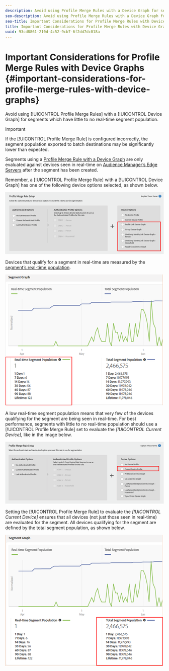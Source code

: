 ```yaml
---
description: Avoid using Profile Merge Rules with a Device Graph for segments which have little to no real-time segment population.
seo-description: Avoid using Profile Merge Rules with a Device Graph for segments which have little to no real-time segment population.
seo-title: Important Considerations for Profile Merge Rules with Device Graphs
title: Important Considerations for Profile Merge Rules with Device Graphs
uuid: 93cd8861-210d-4c52-9cb7-6f2dd7dc018a
---
```


# Important Considerations for Profile Merge Rules with Device Graphs {#important-considerations-for-profile-merge-rules-with-device-graphs}

Avoid using [!UICONTROL Profile Merge Rules] with a [!UICONTROL Device Graph] for segments which have little to no real-time segment population.

>[!IMPORTANT]
>
>If the [!UICONTROL Profile Merge Rule] is configured incorrectly, the segment population exported to batch destinations may be significantly lower than expected.

Segments using a [Profile Merge Rule with a Device Graph](../../features/profile-merge-rules/merge-rule-targeting-options.md#device-graph-options) are only evaluated against devices seen in real-time on [Audience Manager’s Edge Servers](../../reference/system-components/components-edge.md#concept_DD36E2B5A23D4CC5A91CA9808B908B8E) after the segment has been created.

Remember, a [!UICONTROL Profile Merge Rule] with a [!UICONTROL Device Graph] has one of the following device options selected, as shown below.

![](assets/pmr-considerations-1.png)

Devices that qualify for a segment in real-time are measured by the [segment’s real-time population](../../features/segments/segment-builder-data.md#segment-populations).

![](assets/pmr-considerations-2.png)

A low real-time segment population means that very few of the devices qualifying for the segment are being seen in real-time. For best performance, segments with little to no real-time population should use a [!UICONTROL Profile Merge Rule] set to evaluate the *[!UICONTROL Current Device]*, like in the image below.

![](assets/pmr-considerations-3.png)

Setting the [!UICONTROL Profile Merge Rule] to evaluate the *[!UICONTROL Current Device]* ensures that all devices (not just those seen in real-time) are evaluated for the segment. All devices qualifying for the segment are defined by the total segment population, as shown below.

![](assets/pmr-considerations-4.png)